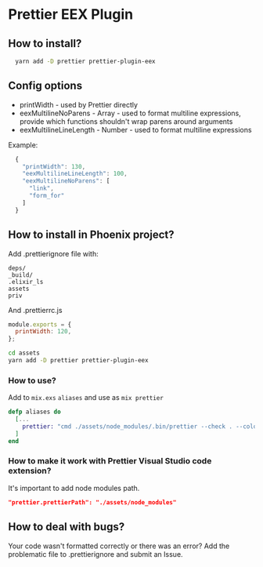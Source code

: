 # Prettier EEX Plugin

## How to install?

```sh
  yarn add -D prettier prettier-plugin-eex
```

## Config options

* printWidth - used by Prettier directly
* eexMultilineNoParens - Array - used to format multiline expressions, provide which functions shouldn't wrap parens around arguments
* eexMultilineLineLength - Number - used to format multiline expressions

Example:

```js
  {
    "printWidth": 130,
    "eexMultilineLineLength": 100,
    "eexMultilineNoParens": [
      "link",
      "form_for"
    ]
  }
```

## How to install in Phoenix project?

Add .prettierignore file with:

```plain
deps/
_build/
.elixir_ls
assets
priv
```

And .prettierrc.js

```js
module.exports = {
  printWidth: 120,
};
```

```sh
cd assets
yarn add -D prettier prettier-plugin-eex
```

### How to use?

Add to `mix.exs` `aliases` and use as `mix prettier`

```elixir
defp aliases do
  [...
    prettier: "cmd ./assets/node_modules/.bin/prettier --check . --color"
  ]
end
```

### How to make it work with Prettier Visual Studio code extension?

It's important to add node modules path.

```json
"prettier.prettierPath": "./assets/node_modules"
```

## How to deal with bugs?

Your code wasn't formatted correctly or there was an error? Add the problematic file to .prettierignore and submit an Issue.
